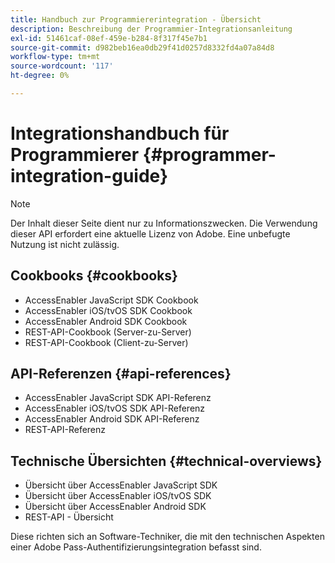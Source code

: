 ```yaml
---
title: Handbuch zur Programmiererintegration - Übersicht
description: Beschreibung der Programmier-Integrationsanleitung
exl-id: 51461caf-08ef-459e-b284-8f317f45e7b1
source-git-commit: d982beb16ea0db29f41d0257d8332fd4a07a84d8
workflow-type: tm+mt
source-wordcount: '117'
ht-degree: 0%

---
```


# Integrationshandbuch für Programmierer {#programmer-integration-guide}


>[!NOTE]
>
>Der Inhalt dieser Seite dient nur zu Informationszwecken. Die Verwendung dieser API erfordert eine aktuelle Lizenz von Adobe. Eine unbefugte Nutzung ist nicht zulässig.
>

## Cookbooks {#cookbooks}

* AccessEnabler JavaScript SDK Cookbook
* AccessEnabler iOS/tvOS SDK Cookbook
* AccessEnabler Android SDK Cookbook
* REST-API-Cookbook (Server-zu-Server)
* REST-API-Cookbook (Client-zu-Server)

## API-Referenzen {#api-references}

* AccessEnabler JavaScript SDK API-Referenz
* AccessEnabler iOS/tvOS SDK API-Referenz
* AccessEnabler Android SDK API-Referenz
* REST-API-Referenz

## Technische Übersichten {#technical-overviews}

* Übersicht über AccessEnabler JavaScript SDK
* Übersicht über AccessEnabler iOS/tvOS SDK
* Übersicht über AccessEnabler Android SDK
* REST-API - Übersicht

Diese richten sich an Software-Techniker, die mit den technischen Aspekten einer Adobe Pass-Authentifizierungsintegration befasst sind.

<!--

>[!MORELIKETHIS]
>
>* Entitlement Flow
>* Programmer Use Cases
>* Error Reporting
>* Identifying Protected Resources
>* Temp Pass
>* Integrating the Media Token Verifier
>* User Metadata
>* Tracking Data in Adobe Pass Authentication
-->
